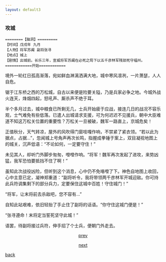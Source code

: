 ```yaml
---
layout: default3
---
```




### 攻城

```
========【脑洞】=========
【时间】戊戌年 九月
【人物】将军苏阗 副将张寻
【地点】城上
【剧情】出城前。长乐三年，宣威将军苏阗在必死之局下以五千彦林军残部死守福州。
============开始============
```

境外一轮红日孤高渐落，宛如鲜血淋漓洒满大地，城中寒风凛冽，一片萧瑟，人人自危。

锯于江东桥之西的万松城，自古以来便是险要关隘，乃是兵家必争之地。今城外战火连天，烽烟四起，怒吼声、厮杀声不绝于耳。

半个多月过去，城中粮食已所剩无几，士兵开始疲于应战，接连几日的战况不容乐观，士气难免有些低落。已遣人出城请求支援，可为何迟迟不见援兵，朝中大臣难道不知这万松关位置的重要性？万松关一旦被破，魏军一路直上，京城危矣！

正值秋分，天气转凉，屋外的风吹得门窗吱嘎作响，不禁紧了紧衣领。“若以此为据点，占据...”，忽闻城上号角声再次长鸣，指握成拳锤于案上，双目凝视地图上的城关，沉声低语：“不论如何，一定要守住！”

未见其人，却听门外脚步匆匆，噔噔作响。“将军！魏军再次发起了进攻，来势凶猛，我军恐怕要抵挡不住了啊！”

虽知此次战役凶险，但听到这个消息，心中仍不免咯噔了下。神色自地图上收回，心中主意已定，凝神郑重道：“副将听令，我将带领两千彦林军开城迎敌。你可持此兵符调集剩下的部分兵力，定要保住这城中百姓！守住城门！”

“将军，让末将前去杀敌吧，您不容有...”

自知此站艰难，依旧轻抬了手止住了副将的话语。“你守住这城门便是！”

“张寻遵命！末将定当誓死坚守此城！”

语罢，待副将接过兵符，伸手招了个士兵，便朝门外走去。


<p style="text-align:center"><a href="./zx-ct.html">prev</a></p>

<p style="text-align:center"><a href="./pd.html">next</a></p>

[back](./my-page.html)


